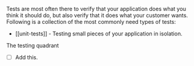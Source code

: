 Tests are most often there to verify that your application does what you think it should do, but also verify that it does what your customer wants. Following is a collection of the most commonly need types of tests:

- [[unit-tests]] - Testing small pieces of your application in isolation.

 The testing quadrant
- [ ] Add this.